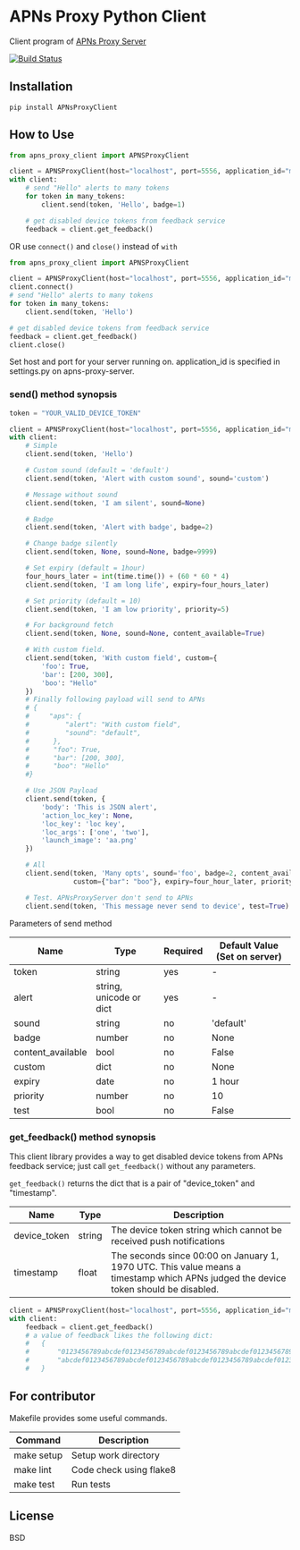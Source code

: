 # APNs Proxy Python Client

Client program of [APNs Proxy Server](https://github.com/voyagegroup/apns-proxy-server)

[![Build Status](https://travis-ci.org/voyagegroup/apns-proxy-client-py.png?branch=master)](https://travis-ci.org/voyagegroup/apns-proxy-client-py)

## Installation

```
pip install APNsProxyClient
```

## How to Use

```python
from apns_proxy_client import APNSProxyClient

client = APNSProxyClient(host="localhost", port=5556, application_id="myapp")
with client:
    # send "Hello" alerts to many tokens
    for token in many_tokens:
        client.send(token, 'Hello', badge=1)

    # get disabled device tokens from feedback service
    feedback = client.get_feedback()
```

OR use ```connect()``` and ```close()``` instead of ```with```

```python
from apns_proxy_client import APNSProxyClient

client = APNSProxyClient(host="localhost", port=5556, application_id="myapp")
client.connect()
# send "Hello" alerts to many tokens
for token in many_tokens:
    client.send(token, 'Hello')

# get disabled device tokens from feedback service
feedback = client.get_feedback()
client.close()
```

Set host and port for your server running on. application_id is specified in settings.py on apns-proxy-server.

### send() method synopsis

```python
token = "YOUR_VALID_DEVICE_TOKEN"

client = APNSProxyClient(host="localhost", port=5556, application_id="myapp")
with client:
    # Simple
    client.send(token, 'Hello')

    # Custom sound (default = 'default')
    client.send(token, 'Alert with custom sound', sound='custom')

    # Message without sound
    client.send(token, 'I am silent', sound=None)

    # Badge
    client.send(token, 'Alert with badge', badge=2)

    # Change badge silently
    client.send(token, None, sound=None, badge=9999)

    # Set expiry (default = 1hour)
    four_hours_later = int(time.time()) + (60 * 60 * 4)
    client.send(token, 'I am long life', expiry=four_hours_later)

    # Set priority (default = 10)
    client.send(token, 'I am low priority', priority=5)

    # For background fetch
    client.send(token, None, sound=None, content_available=True)

    # With custom field.
    client.send(token, 'With custom field', custom={
        'foo': True,
        'bar': [200, 300],
        'boo': "Hello"
    })
    # Finally following payload will send to APNs
    # {
    #     "aps": {
    #         "alert": "With custom field",
    #         "sound": "default",
    #      },
    #      "foo": True,
    #      "bar": [200, 300],
    #      "boo": "Hello"
    #}

    # Use JSON Payload
    client.send(token, {
        'body': 'This is JSON alert',
        'action_loc_key': None,
        'loc_key': 'loc key',
        'loc_args': ['one', 'two'],
        'launch_image': 'aa.png'
    })

    # All
    client.send(token, 'Many opts', sound='foo', badge=2, content_available=True,
                custom={"bar": "boo"}, expiry=four_hour_later, priority=5)

    # Test. APNsProxyServer don't send to APNs
    client.send(token, 'This message never send to device', test=True)
```

Parameters of send method

Name | Type | Required | Default Value (Set on server)
--- | --- | --- | ---
token | string | yes | -
alert | string, unicode or dict | yes | -
sound | string | no | 'default'
badge | number | no | None
content_available | bool | no | False
custom | dict | no | None
expiry | date | no | 1 hour
priority | number | no | 10
test | bool | no | False

### get_feedback() method synopsis

This client library provides a way to get disabled device tokens from APNs feedback service; just call `get_feedback()` without any parameters.

`get_feedback()` returns the dict that is a pair of "device_token" and "timestamp".

Name | Type | Description
--- | --- | ---
device_token | string | The device token string which cannot be received push notifications
timestamp | float | The seconds since 00:00 on January 1, 1970 UTC. This value means a timestamp which APNs judged the device token should be disabled.

```python
client = APNSProxyClient(host="localhost", port=5556, application_id="myapp")
with client:
    feedback = client.get_feedback()
    # a value of feedback likes the following dict:
    #   {
    #       "0123456789abcdef0123456789abcdef0123456789abcdef0123456789abcdef": 1399442843.0,  # device_token : unix timestamp
    #       "abcdef0123456789abcdef0123456789abcdef0123456789abcdef0123456789": 1399442892.0,
    #   }
```

## For contributor

Makefile provides some useful commands.

Command | Description
--- | ---
make setup | Setup work directory
make lint | Code check using flake8
make test | Run tests

## License

BSD

